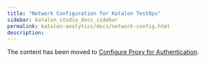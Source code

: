 ```yaml
---
title: "Network Configuration for Katalon TestOps" 
sidebar: katalon_studio_docs_sidebar
permalink: katalon-analytics/docs/network-config.html 
description: 
---
```


The content has been moved to [Configure Proxy for Authentication](https://docs.katalon.com/katalon-studio/docs/configure-proxy.html).
